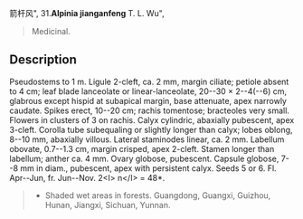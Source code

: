 箭杆风",
31.**Alpinia jianganfeng** T. L. Wu",

> Medicinal.

## Description
Pseudostems to 1 m. Ligule 2-cleft, ca. 2 mm, margin ciliate; petiole absent to 4 cm; leaf blade lanceolate or linear-lanceolate, 20--30 × 2--4(--6) cm, glabrous except hispid at subapical margin, base attenuate, apex narrowly caudate. Spikes erect, 10--20 cm; rachis tomentose; bracteoles very small. Flowers in clusters of 3 on rachis. Calyx cylindric, abaxially pubescent, apex 3-cleft. Corolla tube subequaling or slightly longer than calyx; lobes oblong, 8--10 mm, abaxially villous. Lateral staminodes linear, ca. 2 mm. Labellum obovate, 0.7--1.3 cm, margin crisped, apex 2-cleft. Stamen longer than labellum; anther ca. 4 mm. Ovary globose, pubescent. Capsule globose, 7--8 mm in diam., pubescent, apex with persistent calyx. Seeds 5 or 6. Fl. Apr--Jun, fr. Jun--Nov. 2&lt;I&gt; n&lt;/I&gt; = 48*.

> * Shaded wet areas in forests. Guangdong, Guangxi, Guizhou, Hunan, Jiangxi, Sichuan, Yunnan.
